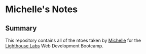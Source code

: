 # Michelle's Notes

## Summary

This repository contains all of the ntoes taken by [Michelle](https://github.com/MichelleLindseyV) for the [Lighthouse Labs](https://www.lighthouselabs.ca/) Web Development Bootcamp.

